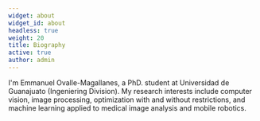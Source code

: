 ```yaml
---
widget: about
widget_id: about
headless: true
weight: 20
title: Biography
active: true
author: admin
---
```

I'm Emmanuel Ovalle-Magallanes, a PhD. student at Universidad de Guanajuato (Ingeniering Division). My research interests include computer vision, image processing, optimization with and without restrictions, and machine learning applied to medical image analysis and mobile robotics.